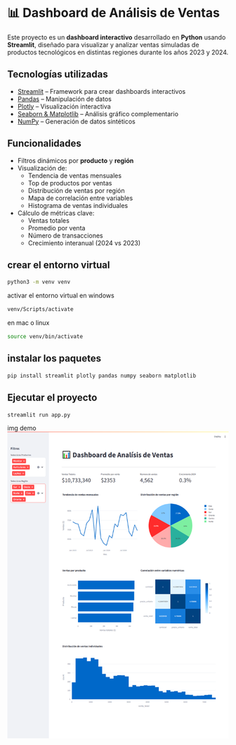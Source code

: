 # 📊 Dashboard de Análisis de Ventas

Este proyecto es un **dashboard interactivo** desarrollado en **Python** usando **Streamlit**, diseñado para visualizar y analizar ventas simuladas de productos tecnológicos en distintas regiones durante los años 2023 y 2024.

##  Tecnologías utilizadas

- [Streamlit](https://streamlit.io/) – Framework para crear dashboards interactivos
- [Pandas](https://pandas.pydata.org/) – Manipulación de datos
- [Plotly](https://plotly.com/python/) – Visualización interactiva
- [Seaborn & Matplotlib](https://seaborn.pydata.org/) – Análisis gráfico complementario
- [NumPy](https://numpy.org/) – Generación de datos sintéticos

##  Funcionalidades

- Filtros dinámicos por **producto** y **región**
- Visualización de:
  - Tendencia de ventas mensuales
  - Top de productos por ventas
  - Distribución de ventas por región
  - Mapa de correlación entre variables
  - Histograma de ventas individuales
- Cálculo de métricas clave:
  - Ventas totales
  - Promedio por venta
  - Número de transacciones
  - Crecimiento interanual (2024 vs 2023)

## crear el entorno virtual 
```bash
python3 -m venv venv
```
activar el entorno virtual en windows
```bash
venv/Scripts/activate
```
en mac o linux 
```bash
source venv/bin/activate
```

## instalar los paquetes 
```bash
pip install streamlit plotly pandas numpy seaborn matplotlib
``` 
##  Ejecutar el proyecto

```bash
streamlit run app.py
``` 

img demo
<img src='./dashboard.png'>